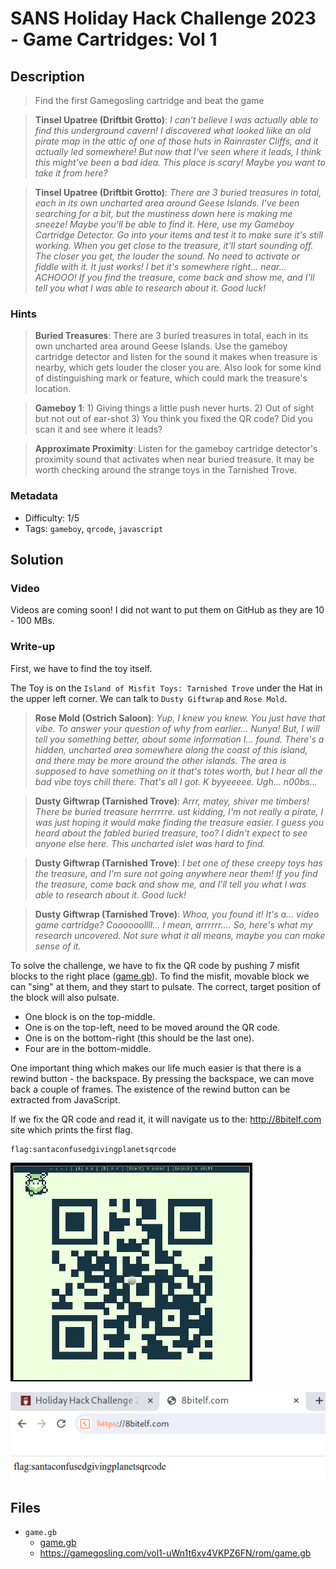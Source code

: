 # SANS Holiday Hack Challenge 2023 - Game Cartridges: Vol 1

## Description

> Find the first Gamegosling cartridge and beat the game

> **Tinsel Upatree (Driftbit Grotto)**:
*I can't believe I was actually able to find this underground cavern!
I discovered what looked liike an old pirate map in the attic of one of those huts in Rainraster Cliffs, and it actually led somewhere!
But now that I've seen where it leads, I think this might've been a bad idea. This place is scary! Maybe you want to take it from here?*

> **Tinsel Upatree (Driftbit Grotto)**:
*There are 3 buried treasures in total, each in its own uncharted area around Geese Islands.
I've been searching for a bit, but the mustiness down here is making me sneeze!
Maybe you'll be able to find it. Here, use my Gameboy Cartridge Detector. Go into your items and test it to make sure it's still working.
When you get close to the treasure, it'll start sounding off. The closer you get, the louder the sound.
No need to activate or fiddle with it. It just works!
I bet it's somewhere right... near... ACHOOO!
If you find the treasure, come back and show me, and I'll tell you what I was able to research about it.
Good luck!*

### Hints

> **Buried Treasures**: There are 3 buried treasures in total, each in its own uncharted area around Geese Islands. Use the gameboy cartridge detector and listen for the sound it makes when treasure is nearby, which gets louder the closer you are. Also look for some kind of distinguishing mark or feature, which could mark the treasure's location.

> **Gameboy 1**: 1) Giving things a little push never hurts. 2) Out of sight but not out of ear-shot 3) You think you fixed the QR code? Did you scan it and see where it leads?

> **Approximate Proximity**: Listen for the gameboy cartridge detector's proximity sound that activates when near buried treasure. It may be worth checking around the strange toys in the Tarnished Trove.

### Metadata

- Difficulty: 1/5
- Tags: `gameboy`, `qrcode`, `javascript`

## Solution

### Video

Videos are coming soon! I did not want to put them on GitHub as they are 10 - 100 MBs.
<!-- <video src="media/game-cartridges-vol-1.mp4" width='100%' controls playsinline></video> -->

### Write-up

First, we have to find the toy itself.

The Toy is on the `Island of Misfit Toys: Tarnished Trove` under the Hat in the upper left corner. We can talk to `Dusty Giftwrap` and `Rose Mold`.

> **Rose Mold (Ostrich Saloon)**:
*Yup, I knew you knew. You just have that vibe.
To answer your question of why from earlier... Nunya!
But, I will tell you something better, about some information I... found.
There's a hidden, uncharted area somewhere along the coast of this island, and there may be more around the other islands.
The area is supposed to have something on it that's totes worth, but I hear all the bad vibe toys chill there.
That's all I got. K byyeeeee.
Ugh... n00bs...*

> **Dusty Giftwrap (Tarnished Trove)**: 
*Arrr, matey, shiver me timbers! There be buried treasure herrrrre. 
ust kidding, I'm not really a pirate, I was just hoping it would make finding the treasure easier. 
I guess you heard about the fabled buried treasure, too? 
I didn't expect to see anyone else here. This uncharted islet was hard to find.*

> **Dusty Giftwrap (Tarnished Trove)**:
*I bet one of these creepy toys has the treasure, and I'm sure not going anywhere near them! 
If you find the treasure, come back and show me, and I'll tell you what I was able to research about it. 
Good luck!*

> **Dusty Giftwrap (Tarnished Trove)**: 
*Whoa, you found it! It's a... video game cartridge? 
Coooooollll... I mean, arrrrrr.... 
So, here's what my research uncovered. 
Not sure what it all means, maybe you can make sense of it.*

To solve the challenge, we have to fix the QR code by pushing 7 misfit blocks to the right place ([game.gb](files/game.gb)). To find the misfit, movable block we can "sing" at them, and they start to pulsate. The correct, target position of the block will also pulsate.

- One block is on the top-middle.
- One is on the top-left, need to be moved around the QR code.
- One is on the bottom-right (this should be the last one).
- Four are in the bottom-middle.

One important thing which makes our life much easier is that there is a rewind button - the backspace. By pressing the backspace, we can move back a couple of frames. The existence of the rewind button can be extracted from JavaScript.

If we fix the QR code and read it, it will navigate us to the: <http://8bitelf.com> site which prints the first flag.

```
flag:santaconfusedgivingplanetsqrcode
```

![QR](media/qr.png)

![Flag](media/flag.png)

## Files

- `game.gb`
    - [game.gb](files/game.gb)
    - <https://gamegosling.com/vol1-uWn1t6xv4VKPZ6FN/rom/game.gb>